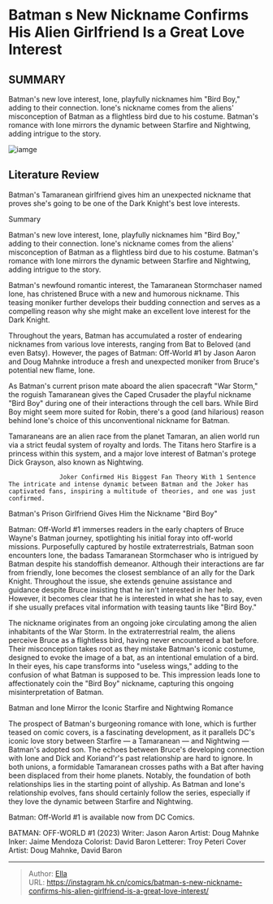 # Batman s New Nickname Confirms His Alien Girlfriend Is a Great Love Interest


## SUMMARY 



  Batman&#39;s new love interest, Ione, playfully nicknames him &#34;Bird Boy,&#34; adding to their connection.   Ione&#39;s nickname comes from the aliens&#39; misconception of Batman as a flightless bird due to his costume.   Batman&#39;s romance with Ione mirrors the dynamic between Starfire and Nightwing, adding intrigue to the story.  

![iamge]()

## Literature Review

Batman&#39;s Tamaranean girlfriend gives him an unexpected nickname that proves she&#39;s going to be one of the Dark Knight&#39;s best love interests.


Summary

  Batman&#39;s new love interest, Ione, playfully nicknames him &#34;Bird Boy,&#34; adding to their connection.   Ione&#39;s nickname comes from the aliens&#39; misconception of Batman as a flightless bird due to his costume.   Batman&#39;s romance with Ione mirrors the dynamic between Starfire and Nightwing, adding intrigue to the story.  





Batman&#39;s newfound romantic interest, the Tamaranean Stormchaser named Ione, has christened Bruce with a new and humorous nickname. This teasing moniker further develops their budding connection and serves as a compelling reason why she might make an excellent love interest for the Dark Knight.




Throughout the years, Batman has accumulated a roster of endearing nicknames from various love interests, ranging from Bat to Beloved (and even Batsy). However, the pages of Batman: Off-World #1 by Jason Aaron and Doug Mahnke introduce a fresh and unexpected moniker from Bruce&#39;s potential new flame, Ione.

          

As Batman&#39;s current prison mate aboard the alien spacecraft &#34;War Storm,&#34; the roguish Tamaranean gives the Caped Crusader the playful nickname &#34;Bird Boy&#34; during one of their interactions through the cell bars. While Bird Boy might seem more suited for Robin, there&#39;s a good (and hilarious) reason behind Ione&#39;s choice of this unconventional nickname for Batman.



Tamaraneans are an alien race from the planet Tamaran, an alien world run via a strict feudal system of royalty and lords. The Titans hero Starfire is a princess within this system, and a major love interest of Batman&#39;s protege Dick Grayson, also known as Nightwing.







                  Joker Confirmed His Biggest Fan Theory With 1 Sentence   The intricate and intense dynamic between Batman and the Joker has captivated fans, inspiring a multitude of theories, and one was just confirmed.   


 Batman&#39;s Prison Girlfriend Gives Him the Nickname &#34;Bird Boy&#34; 


          

Batman: Off-World #1 immerses readers in the early chapters of Bruce Wayne&#39;s Batman journey, spotlighting his initial foray into off-world missions. Purposefully captured by hostile extraterrestrials, Batman soon encounters Ione, the badass Tamaranean Stormchaser who is intrigued by Batman despite his standoffish demeanor. Although their interactions are far from friendly, Ione becomes the closest semblance of an ally for the Dark Knight. Throughout the issue, she extends genuine assistance and guidance despite Bruce insisting that he isn&#39;t interested in her help. However, it becomes clear that he is interested in what she has to say, even if she usually prefaces vital information with teasing taunts like &#34;Bird Boy.&#34;




The nickname originates from an ongoing joke circulating among the alien inhabitants of the War Storm. In the extraterrestrial realm, the aliens perceive Bruce as a flightless bird, having never encountered a bat before. Their misconception takes root as they mistake Batman&#39;s iconic costume, designed to evoke the image of a bat, as an intentional emulation of a bird. In their eyes, his cape transforms into &#34;useless wings,&#34; adding to the confusion of what Batman is supposed to be. This impression leads Ione to affectionately coin the &#34;Bird Boy&#34; nickname, capturing this ongoing misinterpretation of Batman.



 Batman and Ione Mirror the Iconic Starfire and Nightwing Romance 
          

The prospect of Batman&#39;s burgeoning romance with Ione, which is further teased on comic covers, is a fascinating development, as it parallels DC&#39;s iconic love story between Starfire — a Tamaranean — and Nightwing — Batman&#39;s adopted son. The echoes between Bruce&#39;s developing connection with Ione and Dick and Koriand&#39;r&#39;s past relationship are hard to ignore. In both unions, a formidable Tamaranean crosses paths with a Bat after having been displaced from their home planets. Notably, the foundation of both relationships lies in the starting point of allyship. As Batman and Ione&#39;s relationship evolves, fans should certainly follow the series, especially if they love the dynamic between Starfire and Nightwing.




Batman: Off-World #1 is available now from DC Comics.

 BATMAN: OFF-WORLD #1 (2023)                  Writer: Jason Aaron   Artist: Doug Mahnke   Inker: Jaime Mendoza   Colorist: David Baron   Letterer: Troy Peteri   Cover Artist: Doug Mahnke, David Baron      




---

> Author: [Ella](https://instagram.hk.cn/)  
> URL: https://instagram.hk.cn/comics/batman-s-new-nickname-confirms-his-alien-girlfriend-is-a-great-love-interest/  

